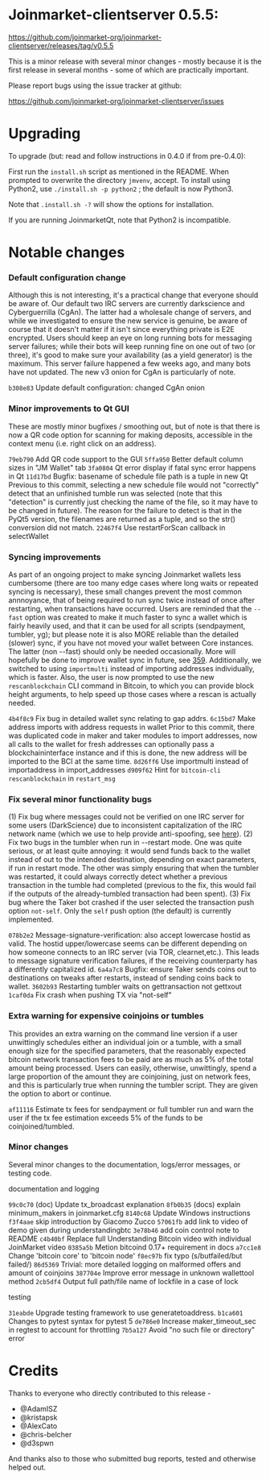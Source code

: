 Joinmarket-clientserver 0.5.5:
=================

<https://github.com/joinmarket-org/joinmarket-clientserver/releases/tag/v0.5.5>

This is a minor release with several minor changes - mostly because it is the first
release in several months - some of which are practically important.

Please report bugs using the issue tracker at github:

<https://github.com/joinmarket-org/joinmarket-clientserver/issues>

Upgrading 
=========

To upgrade (but: read and follow instructions in 0.4.0 if from pre-0.4.0):

First run the `install.sh` script as mentioned in the README. When prompted to overwrite the directory `jmvenv`, accept.
To install using Python2, use `./install.sh -p python2` ; the default is now Python3.

Note that `.install.sh -?` will show the options for installation.

If you are running JoinmarketQt, note that Python2 is incompatible.

Notable changes
===============

### Default configuration change

Although this is not interesting, it's a practical change that everyone should be aware of. Our default two IRC servers are currently darkscience and Cyberguerrilla (CgAn). The latter had a wholesale change of servers, and while we investigated to ensure the new service is genuine, be aware of course that it doesn't matter if it isn't since everything private is E2E encrypted. Users should keep an eye on long running bots for messaging server failures; while their bots will keep running fine on one out of two (or three), it's good to make sure your availability (as a yield generator) is the maximum. This server failure happened a few weeks ago, and many bots have not updated. The new v3 onion for CgAn is particularly of note.

`b308e83` Update default configuration: changed CgAn onion

### Minor improvements to Qt GUI

These are mostly minor bugfixes / smoothing out, but of note is that there is now a QR code option for scanning for making deposits, accessible in the context menu (i.e. right click on an address).

`79eb790` Add QR code support to the GUI
`5ffa950` Better default column sizes in "JM Wallet" tab
`3fa0804` Qt error display if fatal sync error happens in Qt
`11d17bd` Bugfix: basename of schedule file path is a tuple in new Qt Previous to this commit, selecting a new schedule file would not "correctly" detect that an unfinished tumble run was selected (note that this "detection" is currently just checking the name of the file, so it may have to be changed in future). The reason for the failure to detect is that in the PyQt5 version, the filenames are returned as a tuple, and so the str() conversion did not match.
`22467f4` Use restartForScan callback in selectWallet

### Syncing improvements

As part of an ongoing project to make syncing Joinmarket wallets less cumbersome (there are too many edge cases where long waits or repeated syncing is necessary), these small changes prevent the most common annnoyance, that of being required to run sync twice instead of once after restarting, when transactions have occurred. Users are reminded that the `--fast` option was created to make it much faster to sync a wallet which is fairly heavily used, and that it can be used for all scripts (sendpayment, tumbler, yg); but please note it is also MORE reliable than the detailed (slower) sync, if you have not moved your wallet between Core instances. The latter (non --fast) should only be needed occasionally. More will hopefully be done to improve wallet sync in future, see [359](https://github.com/JoinMarket-Org/joinmarket-clientserver/pull/359). Additionally, we switched to using `importmulti` instead of importing addresses individually, which is faster. Also, the user is now prompted to use the new `rescanblockchain` CLI command in Bitcoin, to which you can provide block height arguments, to help speed up those cases where a rescan is actually needed.

`4b4f8c9` Fix bug in detailed wallet sync relating to gap addrs.
`6c15bd7` Make address imports with address requests in wallet Prior to this commit, there was duplicated code in maker and taker modules to import addresses, now all calls to the wallet for fresh addresses can optionally pass a blockchaininterface instance and if this is done, the new address will be imported to the BCI at the same time.
`8d26ff6` Use importmulti instead of importaddress in import_addresses
`d909f62` Hint for `bitcoin-cli rescanblockchain` in `restart_msg`

### Fix several minor functionality bugs

(1) Fix bug where messages could not be verified on one IRC server for some users (DarkScience) due to inconsistent capitalization of the IRC network name (which we use to help provide anti-spoofing, see [here](https://github.com/JoinMarket-Org/JoinMarket-Docs/blob/master/Joinmarket-messaging-protocol.md#for-multiple-message-channels-message-signatures-for-anti-spoofing)).
(2) Fix two bugs in the tumbler when run in --restart mode. One was quite serious, or at least quite annoying: it would send funds back to the wallet instead of out to the intended destination, depending on exact parameters, if run in restart mode. The other was simply ensuring that when the tumbler was restarted, it could always correctly detect whether a previous transaction in the tumble had completed (previous to the fix, this would fail if the outputs of the already-tumbled transaction had been spent).
(3) Fix bug where the Taker bot crashed if the user selected the transaction push option `not-self`. Only the `self` push option (the default) is currently implemented.

`078b2e2` Message-signature-verification: also accept lowercase hostid as valid.     The hostid upper/lowercase seems can be different depending     on how someone connects to an IRC server (via TOR, clearnet,etc.). This leads to message signature verification failures, if the receiving counterparty has a differently capitalized id.
`6a4a7c8` Bugfix: ensure Taker sends coins out to destinations on tweaks after restarts, instead of sending coins back to wallet.
`3602b93` Restarting tumbler waits on gettransaction not gettxout
`1caf0da` Fix crash when pushing TX via "not-self"

### Extra warning for expensive coinjoins or tumbles

This provides an extra warning on the command line version if a user unwittingly schedules either an individual join or a tumble, with a small enough size for the specified parameters, that the reasonably expected bitcoin network transaction fees to be paid are as much as 5% of the total amount being processed. Users can easily, otherwise, unwittingly, spend a large proportion of the amount they are coinjoining, just on network fees, and this is particularly true when running the tumbler script. They are given the option to abort or continue.

`af11116` Estimate tx fees for sendpayment or full tumbler run and warn the user if the tx fee estimation exceeds 5% of the funds to be coinjoined/tumbled.

### Minor changes

Several minor changes to the documentation, logs/error messages, or testing code.

documentation and logging

`99c0c70` (doc) Update tx_broadcast explanation
`8fb0b35` (docs) explain minimum_makers in joinmarket.cfg
`8140c68` Update Windows instructions
`f3f4aae` skip introduction by Giacomo Zucco
`57061fb` add link to video of demo given during understandingbtc
`3e78b46` add coin control note to README
`c4b40bf` Replace full Understanding Bitcoin video with individual JoinMarket video
`0385a5b` Metion bitcoind 0.17+ requirement in docs
`a7cc1e8` Change 'bitcoin core' to 'bitcoin node'
`f8ec97b` fix typo (s/butfailed/but failed/)
`86d5369` Trivial: more detailed logging on malformed offers and amount of coinjoins
`387704e` Improve error message in unknown wallettool method
`2cb5df4` Output full path/file name of lockfile in a case of lock

testing

`31eabde` Upgrade testing framework to use generatetoaddress.
`b1ca601` Changes to pytest syntax for pytest 5
`de786e0` Increase maker_timeout_sec in regtest to account for throttling
`7b5a127` Avoid "no such file or directory" error


Credits
=======

Thanks to everyone who directly contributed to this release -

- @AdamISZ
- @kristapsk
- @AlexCato
- @chris-belcher
- @d3spwn

And thanks also to those who submitted bug reports, tested and otherwise helped out.


